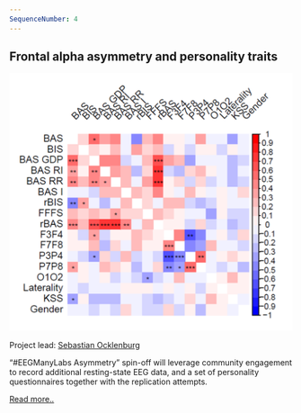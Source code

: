 ```yaml
---
SequenceNumber: 4
---
```

## Frontal alpha asymmetry and personality traits 

![matrix](/assets/images/figures/personality_matrix.png 'Personality Matrix')

Project lead: [Sebastian Ocklenburg](/people/#socklenburg)

“#EEGManyLabs Asymmetry” spin-off will leverage community engagement to record additional resting-state EEG data, and a set of personality questionnaires together with the replication attempts.

[Read more..](/spin-offs/asymmetry)

